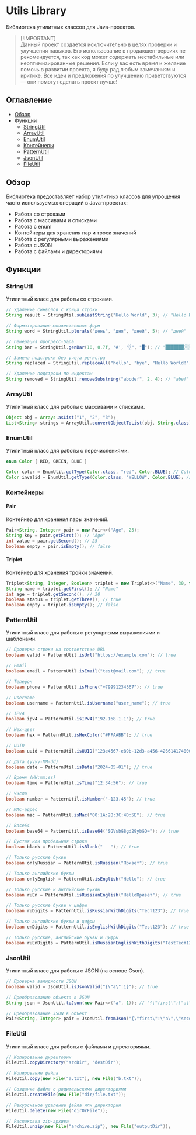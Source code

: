 # Utils Library

Библиотека утилитных классов для Java-проектов.

> [!IMPORTANT]\
> Данный проект создается исключительно в целях проверки и улучшения навыков. Его использование в продакшен-версиях не рекомендуется, так как код может содержать нестабильные или неоптимизированные решения. Если у вас есть время и желание помочь в развитии проекта, я буду рад любым замечаниям и критике. Все идеи и предложения по улучшению приветствуются — они помогут сделать проект лучше!

## Оглавление

-   [Обзор](#обзор)
-   [Функции](#функции)
    -   [StringUtil](#stringutil)
    -   [ArrayUtil](#arrayutil)
    -   [EnumUtil](#enumutil)
    -   [Контейнеры](#контейнеры)
    -   [PatternUtil](#patternutil)
    -   [JsonUtil](#jsonutil)
    -   [FileUtil](#fileutil)

## Обзор

Библиотека предоставляет набор утилитных классов для упрощения часто используемых операций в Java-проектах:

-   Работа со строками
-   Работа с массивами и списками
-   Работа с enum
-   Контейнеры для хранения пар и троек значений
-   Работа с регулярными выражениями
-   Работа с JSON
-   Работа с файлами и директориями

## Функции

### StringUtil

Утилитный класс для работы со строками.

```java
// Удаление символов с конца строки
String result = StringUtil.subLastString("Hello World", 3); // "Hello Wo"

// Форматирование множественных форм
String word = StringUtil.plurals("день", "дня", "дней", 5); // "дней"

// Генерация прогресс-бара
String bar = StringUtil.genBar(10, 0.7f, '#', "░", "█"); // "███████░░░"

// Замена подстроки без учета регистра
String replaced = StringUtil.replaceAll("hello", "bye", "Hello World!", true); // "bye World!"

// Удаление подстроки по индексам
String removed = StringUtil.removeSubstring("abcdef", 2, 4); // "abef"
```

### ArrayUtil

Утилитный класс для работы с массивами и списками.

```java
Object obj = Arrays.asList("1", "2", "3");
List<String> strings = ArrayUtil.convertObjectToList(obj, String.class);
```

### EnumUtil

Утилитный класс для работы с перечислениями.

```java
enum Color { RED, GREEN, BLUE }

Color color = EnumUtil.getType(Color.class, "red", Color.BLUE); // Color.RED
Color invalid = EnumUtil.getType(Color.class, "YELLOW", Color.BLUE); // Color.BLUE
```

### Контейнеры

#### Pair

Контейнер для хранения пары значений.

```java
Pair<String, Integer> pair = new Pair<>("Age", 25);
String key = pair.getFirst(); // "Age"
int value = pair.getSecond(); // 25
boolean empty = pair.isEmpty(); // false
```

#### Triplet

Контейнер для хранения тройки значений.

```java
Triplet<String, Integer, Boolean> triplet = new Triplet<>("Name", 30, true);
String name = triplet.getFirst(); // "Name"
int age = triplet.getSecond(); // 30
boolean status = triplet.getThree(); // true
boolean empty = triplet.isEmpty(); // false
```

### PatternUtil

Утилитный класс для работы с регулярными выражениями и шаблонами.

```java
// Проверка строки на соответствие URL
boolean valid = PatternUtil.isUrl("https://example.com"); // true

// Email
boolean email = PatternUtil.isEmail("test@mail.com"); // true

// Телефон
boolean phone = PatternUtil.isPhone("+79991234567"); // true

// Username
boolean username = PatternUtil.isUsername("user_name"); // true

// IPv4
boolean ipv4 = PatternUtil.isIPv4("192.168.1.1"); // true

// Hex-цвет
boolean hex = PatternUtil.isHexColor("#FFAABB"); // true

// UUID
boolean uuid = PatternUtil.isUUID("123e4567-e89b-12d3-a456-426614174000"); // true

// Дата (yyyy-MM-dd)
boolean date = PatternUtil.isDate("2024-05-01"); // true

// Время (HH:mm:ss)
boolean time = PatternUtil.isTime("12:34:56"); // true

// Число
boolean number = PatternUtil.isNumber("-123.45"); // true

// MAC-адрес
boolean mac = PatternUtil.isMac("00:1A:2B:3C:4D:5E"); // true

// Base64
boolean base64 = PatternUtil.isBase64("SGVsbG8gd29ybGQ="); // true

// Пустая или пробельная строка
boolean blank = PatternUtil.isBlank("   "); // true

// Только русские буквы
boolean onlyRussian = PatternUtil.isRussian("Привет"); // true

// Только английские буквы
boolean onlyEnglish = PatternUtil.isEnglish("Hello"); // true

// Только русские и английские буквы
boolean ruEn = PatternUtil.isRussianEnglish("HelloПривет"); // true

// Только русские буквы и цифры
boolean ruDigits = PatternUtil.isRussianWithDigits("Тест123"); // true

// Только английские буквы и цифры
boolean enDigits = PatternUtil.isEnglishWithDigits("Test123"); // true

// Только русские, английские буквы и цифры
boolean ruEnDigits = PatternUtil.isRussianEnglishWithDigits("TestТест123"); // true
```

### JsonUtil

Утилитный класс для работы с JSON (на основе Gson).

```java
// Проверка валидности JSON
boolean valid = JsonUtil.isJsonValid("{\"a\":1}"); // true

// Преобразование объекта в JSON
String json = JsonUtil.toJson(new Pair<>("a", 1)); // "{\"first\":\"a\",\"second\":1}"

// Преобразование JSON в объект
Pair<String, Integer> pair = JsonUtil.fromJson("{\"first\":\"a\",\"second\":1}", Pair.class);
```

### FileUtil

Утилитный класс для работы с файлами и директориями.

```java
// Копирование директории
FileUtil.copyDirectory("srcDir", "destDir");

// Копирование файла
FileUtil.copy(new File("a.txt"), new File("b.txt"));

// Создание файла с родительскими директориями
FileUtil.createFile(new File("dir/file.txt"));

// Рекурсивное удаление файла или директории
FileUtil.delete(new File("dirOrFile"));

// Распаковка zip-архива
FileUtil.unzip(new File("archive.zip"), new File("outputDir"));
```
